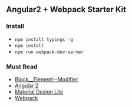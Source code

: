 ## Angular2 + Webpack Starter Kit


### Install

- `npm install typings -g`
- `npm install`
- `npm run webpack-dev-server`


### Must Read

- [Block__Element--Modifier](https://css-tricks.com/bem-101/)
- [Angular 2](https://angular.io/)
- [Material Design Lite](http://getmdl.io/)
- [Webpack](https://webpack.github.io/docs/)
